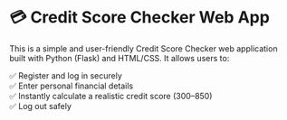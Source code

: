 # 💳 Credit Score Checker Web App
This is a simple and user-friendly Credit Score Checker web application built with Python (Flask) and HTML/CSS. It allows users to:

✅ Register and log in securely  
✅ Enter personal financial details  
✅ Instantly calculate a realistic credit score (300–850)  
✅ Log out safely  

